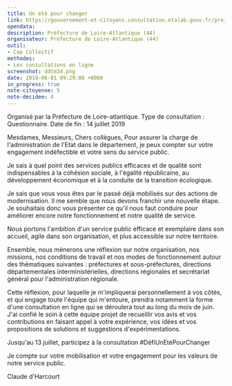 ```yaml
---
title: Un été pour changer
link: https://gouvernement-et-citoyens.consultation.etalab.gouv.fr/project/un-ete-pour-changer/questionnaire/questionnaire
opendata: 
description: Préfecture de Loire-Atlantique (44)
organisateur: Préfecture de Loire-Atlantique (44)
outil:
- Cap Collectif
methodes:
- Les consultations en ligne
screenshot: ddtm34.png
date: 2019-06-01 09:29:08 +0000
in_progress: true
note-citoyenne: 5
note-decidee: 4
---
```


Organisé par la Préfecture de Loire-atlantique. Type de consultation : Questionnaire. 
Date de fin : 14 juillet 2019

Mesdames, Messieurs,
Chers collègues,
Pour assurer la charge de l'administration de l'Etat dans le département, je peux compter sur votre engagement indéfectible et votre sens du service public.

Je sais à quel point des services publics efficaces et de qualité sont indispensables à la cohésion sociale, à l'égalité républicaine, au développement économique et à la conduite de la transition écologique.

Je sais que vous vous êtes par le passé déjà mobilisés sur des actions de modernisation. Il me semble que nous devons franchir une nouvelle étape. Je souhaitais donc vous présenter ce qu'il nous faut conduire pour améliorer encore notre fonctionnement et notre qualité de service.

Nous portons l'ambition d'un service public efficace et exemplaire dans son accueil, agile dans son organisation, et plus accessible sur notre territoire.

Ensemble, nous mènerons une réflexion sur notre organisation, nos missions, nos conditions de travail et nos modes de fonctionnement autour des thématiques suivantes : préfectures et sous-préfectures, directions départementales interministérielles, directions régionales et secrétariat général pour l'administration régionale.

Cette réflexion, pour laquelle je m'impliquerai personnellement à vos côtés, et qui engage toute l'équipe qui m'entoure, prendra notamment la forme d'une consultation en ligne qui se déroulera tout au long du mois de juin. J'ai confié le soin à cette équipe projet de recueillir vos avis et vos contributions en faisant appel à votre expérience, vos idées et vos propositions de solutions et suggestions d'expérimentations.

Jusqu'au 13 juillet, participez à la consultation #DéfiUnEtéPourChanger

Je compte sur votre mobilisation et votre engagement pour les valeurs de notre service public.

Claude d'Harcourt

